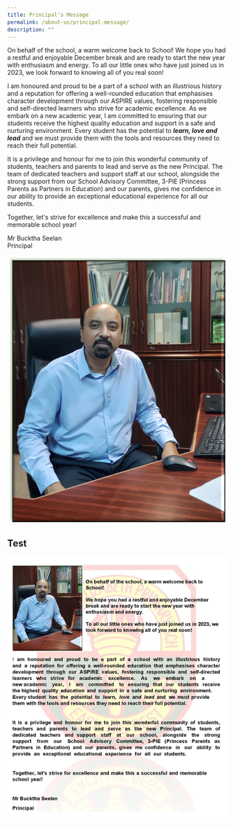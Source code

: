 ```yaml
---
title: Principal's Message
permalink: /about-us/principal-message/
description: ""
---
```

On behalf of the school, a warm welcome back to School! We hope you had a restful and enjoyable December break and are ready to start the new year with enthusiasm and energy. To all our little ones who have just joined us in 2023, we look forward to knowing all of you real soon!

I am honoured and proud to be a part of a school with an illustrious history and a reputation for offering a well-rounded education that emphasises character development through our ASPIRE values, fostering responsible and self-directed learners who strive for academic excellence. As we embark on a new academic year, I am committed to ensuring that our students receive the highest quality education and support in a safe and nurturing environment. Every student has the potential to **_learn, love and lead_** and we must provide them with the tools and resources they need to reach their full potential.

It is a privilege and honour for me to join this wonderful community of students, teachers and parents to lead and serve as the new Principal. The team of dedicated teachers and support staff at our school, alongside the strong support from our School Advisory Committee, 3-PIE (Princess Parents as Partners in Education) and our parents, gives me confidence in our ability to provide an exceptional educational experience for all our students.

Together, let's strive for excellence and make this a successful and memorable school year!

Mr Bucktha Seelan <br>
Principal

![](/images/Principal.png)

## Test ##

![](/images/Principal's%20Message.png)